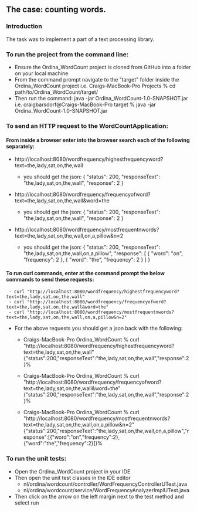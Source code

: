 ## The case: counting words.


### Introduction
The task was to implement a part of a text processing library.


### To run the project from the command line:

 - Ensure the Ordina_WordCount project is cloned from GitHub into a folder on your local machine
 - From the command prompt navigate to the "target" folder inside the Ordina_WordCount project
   i.e. Craigs-MacBook-Pro Projects % cd path/to/Ordina_WordCount/target/
 - Then run the command: java -jar  Ordina_WordCount-1.0-SNAPSHOT.jar
   i.e. craigbarsdorf@Craigs-MacBook-Pro target % java -jar Ordina_WordCount-1.0-SNAPSHOT.jar


### To send an HTTP request to the WordCountApplication:

#### From inside a browser enter into the browser search each of the following separately:

   - http://localhost:8080/wordfrequency/highestfrequencyword?text=the,lady,sat,on,the,wall
     - you should get the json:
       {
       "status": 200,
       "responseText": "the,lady,sat,on,the,wall",
       "response": 2
       }

   - http://localhost:8080/wordfrequency/frequencyofword?text=the,lady,sat,on,the,wall&word=the
     - you should get the json:
       {
       "status": 200,
       "responseText": "the,lady,sat,on,the,wall",
       "response": 2
       }

   - http://localhost:8080/wordfrequency/mostfrequentnwords?text=the,lady,sat,on,the,wall,on,a,pillow&n=2
     - you should get the json:
       {
       "status": 200,
       "responseText": "the,lady,sat,on,the,wall,on,a,pillow",
       "response": [
       {
       "word": "on",
       "frequency": 2
       },
       {
       "word": "the",
       "frequency": 2
       }
       ]
       }
   
#### To run curl commands, enter at the command prompt the below commands to send these requests:
     - curl "http://localhost:8080/wordfrequency/highestfrequencyword?text=the,lady,sat,on,the,wall"
     - curl "http://localhost:8080/wordfrequency/frequencyofword?text=the,lady,sat,on,the,wall&word=the"
     - curl "http://localhost:8080/wordfrequency/mostfrequentnwords?text=the,lady,sat,on,the,wall,on,a,pillow&n=2"

   - For the above requests you should get a json back with the following:

     - Craigs-MacBook-Pro Ordina_WordCount % curl "http://localhost:8080/wordfrequency/highestfrequencyword?text=the,lady,sat,on,the,wall"
       {"status":200,"responseText":"the,lady,sat,on,the,wall","response":2}%   

     - Craigs-MacBook-Pro Ordina_WordCount % curl "http://localhost:8080/wordfrequency/frequencyofword?text=the,lady,sat,on,the,wall&word=the"
       {"status":200,"responseText":"the,lady,sat,on,the,wall","response":2}%

     - Craigs-MacBook-Pro Ordina_WordCount % curl "http://localhost:8080/wordfrequency/mostfrequentnwords?text=the,lady,sat,on,the,wall,on,a,pillow&n=2"
       {"status":200,"responseText":"the,lady,sat,on,th*e*,wall,on,a,pillow","response":[{"word":"on","frequency":2},{"word":"the","frequency":2}]}%   


### To run the unit tests:

- Open the Ordina_WordCount project in your IDE
- Then open the unit test classes in the IDE editor
  - nl/ordina/wordcount/controller/WordFrequencyControllerUTest.java
  - nl/ordina/wordcount/service/WordFrequencyAnalyzerImplUTest.java
- Then click on the arrow on the left margin next to the test method and select run